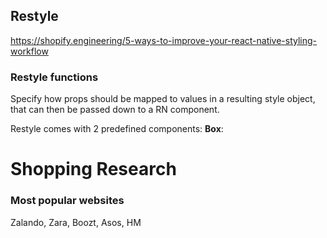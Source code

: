 ## Restyle

https://shopify.engineering/5-ways-to-improve-your-react-native-styling-workflow

### Restyle functions

Specify how props should be mapped to values in a resulting style object, that can then be passed down to a RN component.

Restyle comes with 2 predefined components:
**Box**:

# Shopping Research

### Most popular websites

Zalando, Zara, Boozt, Asos, HM

